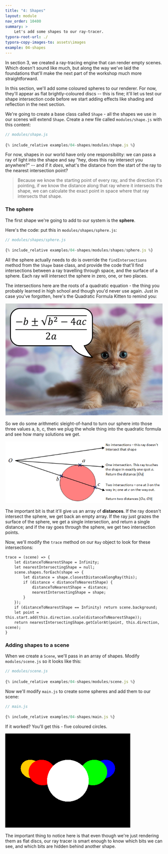 ```yaml
---
title: "4: Shapes"
layout: module
nav_order: 10400
summary: >
    Let's add some shapes to our ray-tracer.
typora-root-url: ./
typora-copy-images-to: assets\images
example: 04-shapes
---
```


In section 3, we created a ray-tracing engine that can render empty scenes. Which doesn't sound like much, but along the way we've laid the foundations that'll make the next part of the workshop much more straightforward.

In this section, we'll add some coloured spheres to our renderer. For now, they'll appear as flat brightly-coloured discs -- this is fine; it'll let us test our shape intersection code before we start adding effects like shading and reflection in the next section.

We're going to create a base class called `Shape` - all the shapes we use in our scenes will extend `Shape`. Create a new file called `modules/shape.js` with this content:

```javascript
// modules/shape.js

{% include_relative examples/04-shapes/modules/shape.js %}
```

For now, shapes in our world have only one responsibility: we can pass a ray of light into the shape and say "hey, does this ray intersect you anywhere?" -- and if it *does*, what's the distance from the start of the ray to the nearest intersection point?

> Because we know the starting point of every ray, and the direction it's pointing, if we know the distance along that ray where it intersects the shape, we can calculate the exact point in space where that ray intersects that shape.

### The sphere

The first shape we're going to add to our system is the **sphere**.

Here's the code: put this in `modules/shapes/sphere.js`:

```javascript
// modules/shapes/sphere.js

{% include_relative examples/04-shapes/modules/shapes/sphere.js %}
```

All the sphere actually needs to do is override the `findIntersections` method from the `Shape` base class, and provide the code that'll find intersections between a ray travelling through space, and the surface of a sphere. Each ray will intersect the sphere in zero, one, or two places.

The intersections here are the roots of a quadratic equation - the thing you probably learned in high school and though you'd never use again. Just in case you've forgotten, here's the Quadratic Formula Kitten to remind you:

<img src="assets/images/image-20220319164818563.png" alt="image-20220319164818563" style="zoom:67%;" />

So we do some arithmetic sleight-of-hand to turn our sphere into those three values a, b, c, then we plug the whole thing into the quadratic formula and see how many solutions we get.



![image-20220319161740559](assets/images/image-20220319161740559.png)

The important bit is that it'll give us an array of **distances**. If the ray doesn't intersect the sphere, we get back an empty array. If the ray just grazes the surface of the sphere, we get a single intersection, and return a single distance; and if the ray goes through the sphere, we get two intersection points.

Now, we'll modify the `trace` method on our `Ray` object to look for these intersections:

```
trace = (scene) => {  
    let distanceToNearestShape = Infinity;
    let nearestIntersectingShape = null;
    scene.shapes.forEach(shape => {
        let distance = shape.closestDistanceAlongRay(this);
        if (distance < distanceToNearestShape) {
            distanceToNearestShape = distance;
            nearestIntersectingShape = shape;
        }
    });
    if (distanceToNearestShape == Infinity) return scene.background;
    let point = this.start.add(this.direction.scale(distanceToNearestShape));
    return nearestIntersectingShape.getColorAt(point, this.direction, scene);
}
```

### Adding shapes to a scene

When we create a `Scene`, we'll pass in an array of shapes. Modify `modules/scene.js` so it looks like this:

```javascript
// modules/scene.js

{% include_relative examples/04-shapes/modules/scene.js %}
```

Now we'll modify `main.js` to create some spheres and add them to our scene:

```javascript
// main.js

{% include_relative examples/04-shapes/main.js %}
```

If it worked? You'll get this - five coloured circles.

![image-20220319234731133](assets/images/image-20220319234731133.png)

The important thing to notice here is that even though we're just rendering them as flat discs, our ray tracer is smart enough to know which bits we can see, and which bits are hidden behind another shape.
